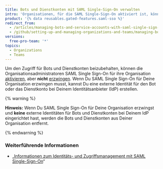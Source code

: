 ```yaml
---
title: Bots und Dienstkonten mit SAML Single-Sign-On verwalten
intro: 'Organisationen, für die SAML Single-Sign-On aktiviert ist, können den Zugriff von Bots und Dienstkonten beibehalten.'
product: '{% data reusables.gated-features.saml-sso %}'
redirect_from:
  - /articles/managing-bots-and-service-accounts-with-saml-single-sign-on
  - /github/setting-up-and-managing-organizations-and-teams/managing-bots-and-service-accounts-with-saml-single-sign-on
versions:
  free-pro-team: '*'
topics:
  - Organizations
  - Teams
---
```


Um den Zugriff für Bots und Dienstkonten beizubehalten, können die Organisationsadministratoren SAML Single Sign-On für ihre Organisation [aktivieren](/articles/enabling-and-testing-saml-single-sign-on-for-your-organization), aber **nicht** [erzwingen](/articles/enforcing-saml-single-sign-on-for-your-organization). Wenn Du SAML Single Sign-On für Deine Organisation erzwingen musst, kannst Du eine externe Identität für den Bot oder das Dienstkonto bei Deinem Identitätsanbieter (IdP) erstellen.

{% warning %}

**Hinweis:** Wenn Du SAML Single Sign-On für Deine Organisation erzwingst und **keine** externe Identitäten für Bots und Dienstkonten bei Deinem IdP eingerichtet hast, werden die Bots und Dienstkonten aus Deiner Organisation entfernt.

{% endwarning %}

### Weiterführende Informationen

- „[Informationen zum Identitäts- und Zugriffsmanagement mit SAML Single-Sign-On](/articles/about-identity-and-access-management-with-saml-single-sign-on)“
